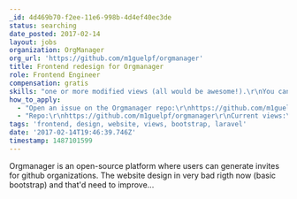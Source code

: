 ```yaml
---
_id: 4d469b70-f2ee-11e6-998b-4d4ef40ec3de
status: searching
date_posted: 2017-02-14
layout: jobs
organization: OrgManager
org_url: 'https://github.com/m1guelpf/orgmanager'
title: Frontend redesign for Orgmanager
role: Frontend Engineer
compensation: gratis
skills: "one or more modified views (all would be awesome!).\r\nYou can find current views at https://github.com/m1guelpf/orgmanager/tree/master/resources/views"
how_to_apply:
  - "Open an issue on the Orgmanager repo:\r\nhttps://github.com/m1guelpf/orgmanager/\r\nYou can also ask for help if you are having problems."
  - "Repo:\r\nhttps://github.com/m1guelpf/orgmanager\r\nCurrent views:\r\nhttps://github.com/m1guelpf/orgmanager/tree/master/resources/views"
tags: 'frontend, design, website, views, bootstrap, laravel'
date: '2017-02-14T19:46:39.746Z'
timestamp: 1487101599
---
```

Orgmanager is an open-source platform where users can generate invites for github organizations.
The website design in very bad rigth now (basic bootstrap) and that'd need to improve...
